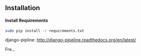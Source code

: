 ## Installation

#### Install Requirements
```bash
sudo pip install -r requirements.txt

```
django-pipline: http://django-pipeline.readthedocs.org/en/latest/

Fre...
